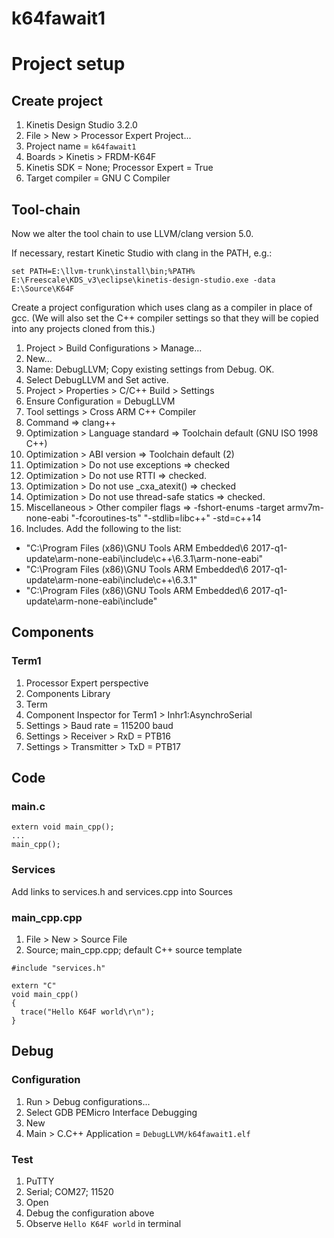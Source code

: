 # k64fawait1

# Project setup

## Create project

1. Kinetis Design Studio 3.2.0
1. File > New > Processor Expert Project...
1. Project name = ```k64fawait1```
1. Boards > Kinetis > FRDM-K64F
1. Kinetis SDK = None; Processor Expert = True
1. Target compiler = GNU C Compiler

## Tool-chain

Now we alter the tool chain to use LLVM/clang version 5.0.

If necessary, restart Kinetic Studio with clang in the PATH, e.g.:

```
set PATH=E:\llvm-trunk\install\bin;%PATH%
E:\Freescale\KDS_v3\eclipse\kinetis-design-studio.exe -data E:\Source\K64F
```

Create a project configuration which uses clang as a compiler in place of gcc. (We will also set the C++ compiler settings so that they will be copied into any projects cloned from this.)

1. Project > Build Configurations > Manage...
2. New...
3. Name: DebugLLVM; Copy existing settings from Debug. OK.
4. Select DebugLLVM and Set active.
5. Project > Properties > C/C++ Build > Settings
6. Ensure Configuration = DebugLLVM
7. Tool settings > Cross ARM C++ Compiler 
8. Command => clang++
9. Optimization > Language standard => Toolchain default (GNU ISO 1998 C++)
10. Optimization > ABI version => Toolchain default (2)
11. Optimization > Do not use exceptions => checked
12. Optimization > Do not use RTTI => checked.
13. Optimization > Do not use _cxa_atexit() => checked
14. Optimization > Do not use thread-safe statics => checked.
15. Miscellaneous > Other compiler flags => -fshort-enums -target armv7m-none-eabi "-fcoroutines-ts" "-stdlib=libc++" -std=c++14 
16. Includes. Add the following to the list:
- "C:\Program Files (x86)\GNU Tools ARM Embedded\6 2017-q1-update\arm-none-eabi\include\c++\6.3.1\arm-none-eabi"
- "C:\Program Files (x86)\GNU Tools ARM Embedded\6 2017-q1-update\arm-none-eabi\include\c++\6.3.1"
- "C:\Program Files (x86)\GNU Tools ARM Embedded\6 2017-q1-update\arm-none-eabi\include"

## Components

### Term1

1. Processor Expert perspective 
1. Components Library
1. Term
1. Component Inspector for Term1 > Inhr1:AsynchroSerial
1. Settings > Baud rate = 115200 baud
1. Settings > Receiver > RxD = PTB16
1. Settings > Transmitter > TxD = PTB17

## Code

### main.c

```
extern void main_cpp();
...
main_cpp();
```

### Services

Add links to services.h and services.cpp into Sources

### main_cpp.cpp

1. File > New > Source File
1. Source; main_cpp.cpp; default C++ source template

```
#include "services.h"

extern "C"
void main_cpp()
{
  trace("Hello K64F world\r\n");
}
```

## Debug

### Configuration

1. Run > Debug configurations...
1. Select GDB PEMicro Interface Debugging
1. New
1. Main > C.C++ Application = `DebugLLVM/k64fawait1.elf`

### Test

1. PuTTY 
1. Serial; COM27; 11520
1. Open
1. Debug the configuration above
1. Observe `Hello K64F world` in terminal


